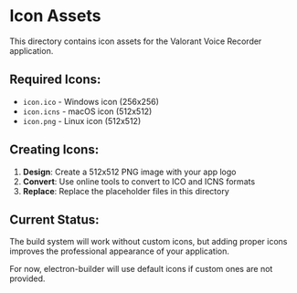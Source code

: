 # Icon Assets

This directory contains icon assets for the Valorant Voice Recorder application.

## Required Icons:

- `icon.ico` - Windows icon (256x256)
- `icon.icns` - macOS icon (512x512) 
- `icon.png` - Linux icon (512x512)

## Creating Icons:

1. **Design**: Create a 512x512 PNG image with your app logo
2. **Convert**: Use online tools to convert to ICO and ICNS formats
3. **Replace**: Replace the placeholder files in this directory

## Current Status:

The build system will work without custom icons, but adding proper icons improves the professional appearance of your application.

For now, electron-builder will use default icons if custom ones are not provided.